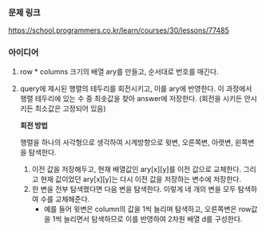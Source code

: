 ### 문제 링크

https://school.programmers.co.kr/learn/courses/30/lessons/77485


### 아이디어

1. row * columns 크기의 배열 ary를 만들고, 순서대로 번호를 매긴다. 
2. query에 제시된 행렬의 테두리를 회전시키고, 이를 ary에 반영한다. 이 과정에서 행렬 테두리에 있는 수 중 최솟값을 찾아 answer에 저장한다. (회전을 시키든 안시키든 최소값은 고정되어 있음)
    
    
    **회전 방법**
    
    행렬을 하나의 사각형으로 생각하여 시계방향으로 윗변, 오른쪽변, 아랫변, 왼쪽변을 탐색한다. 
    1. 이전 값을 저장해두고, 현재 배열값인 ary[x][y]를 이전 값으로 교체한다. 그리고 현재 값이었던 ary[x][y]는 다시 이전 값을 저장하는 변수에 저장한다. 
    2. 한 변을 전부 탐색했다면 다음 변을 탐색한다. 이렇게 네 개의 변을 모두 탐색하여 수를 교체해준다.
        - 예를 들어 윗변은 column의 값을 1씩 늘리며 탐색하고, 오른쪽변은 row값을 1씩 늘리면서 탐색하므로 이를 반영하여 2차원 배열 d를 구성한다.
